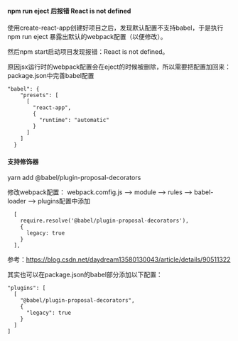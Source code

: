 #### npm run eject 后报错 React is not defined
使用create-react-app创建好项目之后，发现默认配置不支持babel，于是执行 npm run eject 暴露出默认的webpack配置（以便修改）。

然后npm start启动项目发现报错：React is not defined。

原因jsx运行时的webpack配置会在eject的时候被删除，所以需要把配置加回来：
package.json中完善babel配置
```
"babel": {
    "presets": [
      [
        "react-app",
        {
          "runtime": "automatic"
        }
      ]
    ]
  }
```

#### 支持修饰器
yarn add @babel/plugin-proposal-decorators

修改webpack配置：
webpack.comfig.js --> module --> rules --> babel-loader --> plugins配置中添加
```
  [
    require.resolve('@babel/plugin-proposal-decorators'),
    {
      legacy: true
    }
  ],
```

参考：https://blog.csdn.net/daydream13580130043/article/details/90511322

其实也可以在package.json的babel部分添加以下配置：
```
"plugins": [
  [
    "@babel/plugin-proposal-decorators",
    {
      "legacy": true
    }
  ]
]
```
